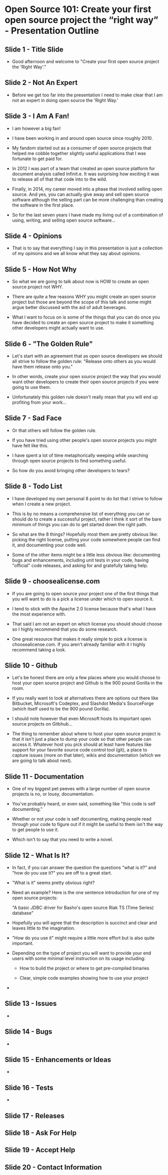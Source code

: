 # Open Source 101: Create your first open source project the “right way” - Presentation Outline



## Slide 1 - Title Slide

* Good afternoon and welcome to "Create your first open source project the 'Right Way'."

## Slide 2 - Not An Expert

* Before we get too far into the presentation I need to make clear that I am not an expert in doing open source the 'Right Way.'

## Slide 3 - I Am A Fan!

* I am however a big fan!

* I have been working in and around open source since roughly 2010. 

* My fandom started out as a consumer of open source projects that helped me cobble together slightly useful applications that I was fortunate to get paid for.

* In 2012 I was part of a team that created an open source platform for document analysis called Infinit.e. It was surprising how exciting it was to release all of that that code into to the wild.

* Finally, in 2014, my career moved into a phase that involved selling open source. And yes, you can actually give away and sell open source software although the selling part can be more challenging than creating the software in the first place.

*  So for the last seven years I have made my living out of a combination of using, writing, and selling open source software...

## Slide 4 - Opinions

* That is to say that everything I say in this presentation is just a collection of my opinions and we all know what they say about opinions.

## Slide 5 - How Not Why

* So what we are going to talk about now is HOW to create an open source project not WHY.

* There are quite a few reasons WHY you might create an open source project but those are beyond the scope of this talk and some might argue better discussed with the aid of adult beverages.

* What I want to focus on is some of the things that you can do once you have decided to create an open source project to make it something other developers might actually want to use.

## Slide 6 - "The Golden Rule"

* Let's start with an agreement that as open source developers we should all strive to follow the golden rule: "Release onto others as you would have them release onto you."

* In other words, create your open source project the way that you would want other developers to create their open source projects if you were going to use them.

* Unfortunately this golden rule doesn't really mean that you will end up profiting from your work...

## Slide 7 - Sad Face

* Or that others will follow the golden rule.

* If you have tried using other people's open source projects you might have felt like this.

* I have spent a lot of time metaphorically weeping while searching through open source projects to find something useful.

* So how do you avoid bringing other developers to tears?

## Slide 8 - Todo List

* I have developed my own personal 8 point to do list that I strive to follow when I create a new project.

* This is by no means a comprehensive list of everything you can or should do to create a successful project, rather I think it sort of the bare minimum of things you can do to get started down the right path.

* So what are the 8 things? Hopefully most them are pretty obvious like: picking the right license, putting your code somewhere people can find it, and documenting your code well.

* Some of the other items might be a little less obvious like: documenting bugs and enhancements, including unit tests in your code, having "official" code releases, and asking for and gratefully taking help.

## Slide 9 - choosealicense.com

* If you are going to open source your project one of the first things that you will want to do is a pick a license under which to open source it.

* I tend to stick with the Apache 2.0 license because that's what I have the most experience with.

* That said I am not an expert on which license you should should choose so I highly recommend that you do some research.

* One great resource that makes it really simple to pick a license is choosealicense.com. If you aren't already familiar with it I highly recommend taking a look.

## Slide 10 - Github

* Let's be honest there are only a few places where you would choose to host your open source project and Github is the 900 pound Gorilla in the room.

* If you really want to look at alternatives there are options out there like Bitbucket,  Microsoft's Codeplex, and Slashdot Media's SourceForge (which itself used to be the 900 pound Gorilla). 

* I should note however that even Microsoft hosts its important open source projects on Gitbhub...

* The thing to remember about where to host your open source project is that it isn't just a place to dump your code so that other people can access it. Whatever host you pick should at least have features like support for your favorite source code control tool (git), a place to capture issues (more on that later), wikis and documentation (which we are going to talk about next).

## Slide 11 - Documentation

* One of my biggest pet peeves with a large number of open source projects is no, or lousy, documentation.

* You've probably heard, or even said, something like "this code is self documenting."

* Whether or not your code is self documenting, making people read through your code to figure out if it might be useful to them isn't the way to get people to use it.

* Which isn't to say that you need to write a novel.

## Slide 12 - What Is It?

* In fact, if you can answer the question the questions "what is it?" and "how do you use it?" you are off to a great start.

* "What is it" seems pretty obvious right? 

* Need an example? Here is the one sentence introduction for one of my open source projects:

	"A basic JDBC driver for Basho's open source Riak TS (Time Series) database"

* Hopefully you will agree that the description is succinct and clear and leaves little to the imagination.

* "How do you use it" might require a little more effort but is also quite important.

* Depending on the type of project you will want to provide your end users with some minimal level instruction on its usage including:

	* How to build the project or where to get pre-compiled binaries 

	* Clear, simple code examples showing how to use your project

* 

## Slide 13 - Issues

*

## Slide 14 - Bugs

*

## Slide 15 - Enhancements or Ideas

*

## Slide 16 - Tests

*

## Slide 17 - Releases


## Slide 18 - Ask For Help


## Slide 19 - Accept Help


## Slide 20 - Contact Information 


